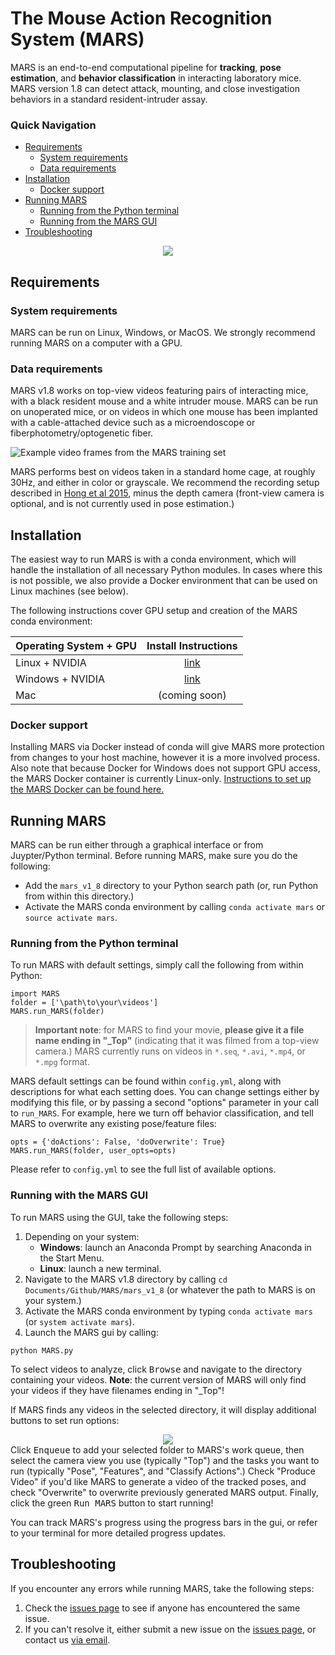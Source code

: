 # The **M**ouse **A**ction **R**ecognition **S**ystem (**MARS**)

MARS is an end-to-end computational pipeline for **tracking**, **pose estimation**, and **behavior classification** in interacting laboratory mice. MARS version 1.8 can detect attack, mounting, and close investigation behaviors in a standard resident-intruder assay.

### Quick Navigation
* [Requirements](#requirements)
    * [System requirements](#system-requirements)
    * [Data requirements](#data-requirements)
* [Installation](#installation)
    * [Docker support](#docker-support)
* [Running MARS](#running-mars)
    * [Running from the Python terminal](#running-from-the-python-terminal)
    * [Running from the MARS GUI](#running-from-the-mars-gui)
 * [Troubleshooting](#troubleshooting)

<div align=center>
<img src='https://github.com/neuroethology/MARS/blob/develop/docs/mars_demo.gif?raw=true'>
</div>

## Requirements
### System requirements
MARS can be run on Linux, Windows, or MacOS. We strongly recommend running MARS on a computer with a GPU.

### Data requirements
MARS v1.8 works on top-view videos featuring pairs of interacting mice, with a black resident mouse and a white intruder mouse. MARS can be run on unoperated mice, or on videos in which one mouse has been implanted with a cable-attached device such as a microendoscope or fiberphotometry/optogenetic fiber.

![Example video frames from the MARS training set](docs/sample_arenas.png)

MARS performs best on videos taken in a standard home cage, at roughly 30Hz, and either in color or grayscale. We recommend the recording setup described in [Hong et al 2015](https://www.pnas.org/content/112/38/E5351.short), minus the depth camera (front-view camera is optional, and is not currently used in pose estimation.)

## Installation
The easiest way to run MARS is with a conda environment, which will handle the installation of all necessary Python modules. In cases where this is not possible, we also provide a Docker environment that can be used on Linux machines (see below).

The following instructions cover GPU setup and creation of the MARS conda environment:

|Operating System + GPU | Install Instructions |
|---|:---:|
|Linux + NVIDIA | [link](docs/install_linux_nvidia.md) |
|Windows + NVIDIA | [link](docs/install_windows_nvidia.md) |
|Mac | (coming soon) |


### Docker support
Installing MARS via Docker instead of conda will give MARS more protection from changes to your host machine, however it is a more involved process. Also note that because Docker for Windows does not support GPU access, the MARS Docker container is currently Linux-only. [Instructions to set up the MARS Docker can be found here.](docs/Docker_instructions.md)

## Running MARS
 MARS can be run either through a graphical interface or from Juypter/Python terminal. Before running MARS, make sure you do the following:
 - Add the `mars_v1_8` directory to your Python search path (or, run Python from within this directory.)
 - Activate the MARS conda environment by calling `conda activate mars` or `source activate mars`.

### Running from the Python terminal
To run MARS with default settings, simply call the following from within Python:
```
import MARS
folder = ['\path\to\your\videos']
MARS.run_MARS(folder)
```
> **Important note**: for MARS to find your movie, **please give it a file name ending in "_Top"** (indicating that it was filmed from a top-view camera.) MARS currently runs on videos in `*.seq`, `*.avi`, `*.mp4`, or `*.mpg` format.

MARS default settings can be found within `config.yml`, along with descriptions for what each setting does. You can change settings either by modifying this file, or by passing a second "options" parameter in your call to `run_MARS`. For example, here we turn off behavior classification, and tell MARS to overwrite any existing pose/feature files:
```
opts = {'doActions': False, 'doOverwrite': True}
MARS.run_MARS(folder, user_opts=opts)
```
Please refer to `config.yml` to see the full list of available options.

### Running with the MARS GUI
To run MARS using the GUI, take the following steps:
1. Depending on your system:
   - **Windows**:  launch an Anaconda Prompt by searching Anaconda in the Start Menu.
   - **Linux**:  launch a new terminal.
2. Navigate to the MARS v1.8 directory by calling `cd Documents/Github/MARS/mars_v1_8` (or whatever the path to MARS is on your system.)
3. Activate the MARS conda environment by typing `conda activate mars` (or `system activate mars`).
4. Launch the MARS gui by calling:
```
python MARS.py
```
To select videos to analyze, click <kbd>Browse</kbd> and navigate to the directory containing your videos. **Note**: the current version of MARS will only find your videos if they have filenames ending in "_Top"!

If MARS finds any videos in the selected directory, it will display additional buttons to set run options:
<div align=center>
<img src='https://github.com/neuroethology/MARS/blob/develop/docs/mars_gui.png?raw=true'>
</div>
Click <kbd>Enqueue</kbd> to add your selected folder to MARS's work queue, then select the camera view you use (typically "Top") and the tasks you want to run (typically "Pose", "Features", and "Classify Actions".) Check "Produce Video" if you'd like MARS to generate a video of the tracked poses, and check "Overwrite" to overwrite previously generated MARS output. Finally, click the green <kbd>Run MARS</kbd> button to start running!

You can track MARS's progress using the progress bars in the gui, or refer to your terminal for more detailed progress updates.

## Troubleshooting
If you encounter any errors while running MARS, take the following steps:
1. Check the [issues page](https://github.com/neuroethology/MARS/issues?q=is%3Aissue+) to see if anyone has encountered the same issue.
2. If you can't resolve it, either submit a new issue on the [issues page](https://github.com/neuroethology/MARS/issues?q=is%3Aissue+), or contact us <A HREF="&#109;&#97;&#105;&#108;&#116;&#111;&#58;%61%6E%6E%2E%6B%65%6E%6E%65%64%79%40%6E%6F%72%74%68%77%65%73%74%65%72%6E%2E%65%64%75">via email</A>.
